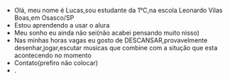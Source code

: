 - Olá, meu nome é Lucas,sou estudante da 1°C,na escola Leonardo Vilas Boas,em Osasco/SP
- Estou aprendendo a usar o alura
- Meu sonho eu ainda não sei(não acabei pensando muito nisso)
- Nas minhas horas vagas eu gosto de DESCANSAR,provavelmente desenhar,jogar,escutar musicas que combine com a situção que esta acontecendo no momento
- Contato(prefiro não colocar)
- .
